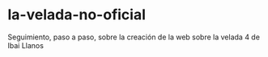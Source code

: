 # la-velada-no-oficial
Seguimiento, paso a paso, sobre la creación de la web sobre la velada 4 de Ibai Llanos
